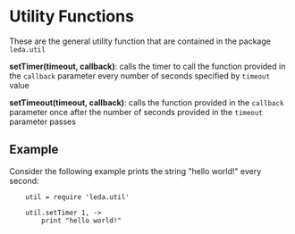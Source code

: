 Utility Functions
=================

These are the general utility function that are contained in the package  `leda.util`

**setTimer(timeout, callback)**: calls the timer to call the function provided in the  `callback` parameter every number of seconds specified by `timeout` value

**setTimeout(timeout, callback)**: calls the function provided in the  `callback` parameter once after the number of seconds provided in the `timeout` parameter passes


## Example

Consider the following example prints the string "hello world!" every second:

        util = require 'leda.util'

        util.setTimer 1, ->
            print "hello world!"
